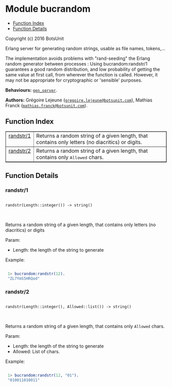 

# Module bucrandom #
* [Function Index](#index)
* [Function Details](#functions)

Copyright (c) 2016 BotsUnit

Erlang server for generating random strings, usable as file names, tokens,...

The implementation avoids problems with "rand-seeding"
the Erlang random generator between processes : Using bucrandom:randstr/1
guarantees a good random distribution, and low probability of getting
the same value at first call, from wherever the function is called.
However, it may not be appropriate for cryptographic or 'sensible' purposes.

__Behaviours:__ [`gen_server`](gen_server.md).

__Authors:__ Grégoire Lejeune ([`gregoire.lejeune@botsunit.com`](mailto:gregoire.lejeune@botsunit.com)), Mathias Franck ([`mathias.franck@botsunit.com`](mailto:mathias.franck@botsunit.com)).

<a name="index"></a>

## Function Index ##


<table width="100%" border="1" cellspacing="0" cellpadding="2" summary="function index"><tr><td valign="top"><a href="#randstr-1">randstr/1</a></td><td> 
Returns a random string of a given length, 
that contains only letters (no diacritics) or digits.</td></tr><tr><td valign="top"><a href="#randstr-2">randstr/2</a></td><td>
Returns a random string of a given length,
that contains only <tt>Allowed</tt> chars.</td></tr></table>


<a name="functions"></a>

## Function Details ##

<a name="randstr-1"></a>

### randstr/1 ###

<pre><code>
randstr(Length::integer()) -&gt; string()
</code></pre>
<br />


Returns a random string of a given length, 
that contains only letters (no diacritics) or digits

Param:

* Length: the length of the string to generate

Example:

```erlang

 1> bucrandom:randstr(12).
 "ZL7YmS5HRQod"
```

<a name="randstr-2"></a>

### randstr/2 ###

<pre><code>
randstr(Length::integer(), Allowed::list()) -&gt; string()
</code></pre>
<br />

Returns a random string of a given length,
that contains only `Allowed` chars.

Param:

* Length: the length of the string to generate 
* Allowed: List of chars.

Example:

```erlang

 1> bucrandom:randstr(12, "01").
 "010011010011"
```

